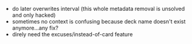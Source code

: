 * do later overwrites interval (this whole metadata removal is unsolved and only hacked)
* sometimes no context is confusing because deck name doesn't exist anymore...any fix?
* direly need the excuses/instead-of-card feature
